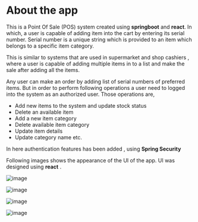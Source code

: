 # About the app

This is a Point Of Sale (POS) system created using **springboot** and  **react**. In which, a user is capable of adding item into the cart by entering its serial number. Serial number is a unique string which is provided to an item which belongs to a specific item category. 

This is similar to systems that are used in supermarket and shop cashiers , where a user is capable of adding multiple items in to a list and make the sale after adding all the items. 

Any user can make an order by adding list of serial numbers of preferred items. But in order to perform following operations a user need to logged into the system as an authorized user. Those operations are,

- Add new items to the system and update stock status
- Delete an available item
- Add a new item category
- Delete available item category
- Update item details
- Update category name etc.

In here authentication features has been added , using **Spring Security**

Following images shows the appearance of the UI of the app. UI was designed using **react** .

![image](https://github.com/user-attachments/assets/bf358103-d7df-4ab9-9749-0d0e4241a9af)

![image](https://github.com/user-attachments/assets/3ee2e0b9-534c-495f-b616-1e741f51141b)

![image](https://github.com/user-attachments/assets/ccb17955-c9b7-43f5-87f8-81c37a75bf23)

![image](https://github.com/user-attachments/assets/b38372e6-a614-4a57-9b29-9c6680b6132e)






